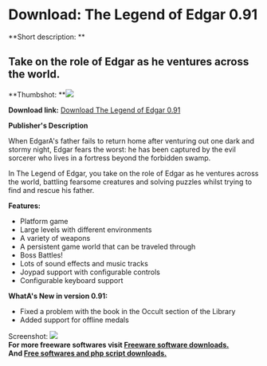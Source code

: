 # Download: The Legend of Edgar 0.91

**Short description: **

## Take on the role of Edgar as he ventures across the world.

  
**Thumbshot: **![](http://www.freewarefiles.com/screenshot/legendedgar_md.jpg)   
  
**Download link:** [Download The Legend of Edgar 0.91](http://freesoftwares.boysofts.com/The-Legend-of-Edgar_program_65763.html)  
  

**Publisher's Description**  
  

When EdgarA's father fails to return home after venturing out one dark and
stormy night, Edgar fears the worst: he has been captured by the evil sorcerer
who lives in a fortress beyond the forbidden swamp.

In The Legend of Edgar, you take on the role of Edgar as he ventures across
the world, battling fearsome creatures and solving puzzles whilst trying to
find and rescue his father.

**Features:**

  * Platform game 
  * Large levels with different environments 
  * A variety of weapons 
  * A persistent game world that can be traveled through 
  * Boss Battles! 
  * Lots of sound effects and music tracks 
  * Joypad support with configurable controls 
  * Configurable keyboard support 

**WhatA's New in version 0.91:**

  * Fixed a problem with the book in the Occult section of the Library 
  * Added support for offline medals 

  
  
Screenshot: ![](http://www.freewarefiles.com/screenshot/legendedgar.jpg)  
**For more freeware softwares visit [Freeware software downloads.](http://freesoftwares.boysofts.com/)**   
**And [Free softwares and php script downloads.](http://www.boysofts.com/)**

